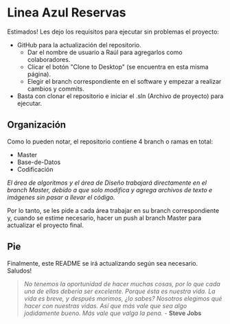 # Linea Azul Reservas

Estimados!
Les dejo los requisitos para ejecutar sin problemas el proyecto:
  * GitHub para la actualización del repositorio.
    - Dar el nombre de usuario a Raúl para agregarlos como colaboradores.
    - Clicar el botón "Clone to Desktop" (se encuentra en esta misma página).
    - Elegir el branch correspondiente en el software y empezar a realizar cambios y commits.
  * Basta con clonar el repositorio e iniciar el .sln (Archivo de proyecto) para ejecutar.
  
## Organización

Como lo pueden notar, el repositorio contiene 4 branch o ramas en total:
  * Master
  * Base-de-Datos
  * Codificación

*El área de algoritmos y el área de Diseño trabajará directamente en el branch Master, debido a que solo modifica y agrega archivos de texto e imágenes sin pasar a llevar el código.*

Por lo tanto, se les pide a cada área trabajar en su branch correspondiente y, cuando se estime necesario, hacer un push al branch Master para actualizar el proyecto final.

## Pie

Finalmente, este README se irá actualizando según sea necesario.
Saludos!

>*No tenemos la oportunidad de hacer muchas cosas, por lo que cada una de ellas debería ser excelente. Porque ésta es nuestra vida. La vida es breve, y después morimos, ¿lo sabes? Nosotros elegimos qué hacer con nuestras vidas. Así que más vale que sea algo jodidamente bueno. Más vale que valga la pena.* - **Steve Jobs**
